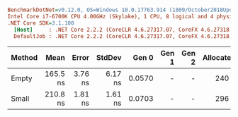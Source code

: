 ``` ini

BenchmarkDotNet=v0.12.0, OS=Windows 10.0.17763.914 (1809/October2018Update/Redstone5)
Intel Core i7-6700K CPU 4.00GHz (Skylake), 1 CPU, 8 logical and 4 physical cores
.NET Core SDK=3.1.100
  [Host]     : .NET Core 2.2.2 (CoreCLR 4.6.27317.07, CoreFX 4.6.27318.02), X64 RyuJIT
  DefaultJob : .NET Core 2.2.2 (CoreCLR 4.6.27317.07, CoreFX 4.6.27318.02), X64 RyuJIT


```
| Method |     Mean |   Error |  StdDev |  Gen 0 | Gen 1 | Gen 2 | Allocated |
|------- |---------:|--------:|--------:|-------:|------:|------:|----------:|
|  Empty | 165.5 ns | 3.76 ns | 6.17 ns | 0.0570 |     - |     - |     240 B |
|  Small | 210.8 ns | 1.81 ns | 1.61 ns | 0.0703 |     - |     - |     296 B |
